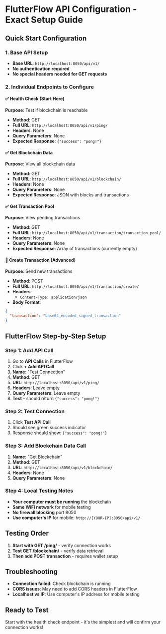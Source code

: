 # FlutterFlow API Configuration - Exact Setup Guide

## Quick Start Configuration

### 1. Base API Setup
- **Base URL**: `http://localhost:8050/api/v1/`
- **No authentication required**
- **No special headers needed for GET requests**

### 2. Individual Endpoints to Configure

#### ✅ Health Check (Start Here)
**Purpose**: Test if blockchain is reachable
- **Method**: GET
- **Full URL**: `http://localhost:8050/api/v1/ping/`
- **Headers**: None
- **Query Parameters**: None
- **Expected Response**: `{"success": "pong!"}`

#### ✅ Get Blockchain Data
**Purpose**: View all blockchain data
- **Method**: GET
- **Full URL**: `http://localhost:8050/api/v1/blockchain/`
- **Headers**: None
- **Query Parameters**: None
- **Expected Response**: JSON with blocks and transactions

#### ✅ Get Transaction Pool
**Purpose**: View pending transactions
- **Method**: GET
- **Full URL**: `http://localhost:8050/api/v1/transaction/transaction_pool/`
- **Headers**: None
- **Query Parameters**: None
- **Expected Response**: Array of transactions (currently empty)

#### 🔄 Create Transaction (Advanced)
**Purpose**: Send new transactions
- **Method**: POST
- **Full URL**: `http://localhost:8050/api/v1/transaction/create/`
- **Headers**: 
  - `Content-Type: application/json`
- **Body Format**:
```json
{
  "transaction": "base64_encoded_signed_transaction"
}
```

## FlutterFlow Step-by-Step Setup

### Step 1: Add API Call
1. Go to **API Calls** in FlutterFlow
2. Click **+ Add API Call**
3. **Name**: "Test Connection"
4. **Method**: GET
5. **URL**: `http://localhost:8050/api/v1/ping/`
6. **Headers**: Leave empty
7. **Query Parameters**: Leave empty
8. **Test** - should return `{"success": "pong!"}`

### Step 2: Test Connection
1. Click **Test API Call**
2. Should see green success indicator
3. Response should show: `{"success": "pong!"}`

### Step 3: Add Blockchain Data Call
1. **Name**: "Get Blockchain"
2. **Method**: GET
3. **URL**: `http://localhost:8050/api/v1/blockchain/`
4. **Headers**: None
5. **Query Parameters**: None

### Step 4: Local Testing Notes
- **Your computer must be running** the blockchain
- **Same WiFi network** for mobile testing
- **No firewall blocking** port 8050
- **Use computer's IP** for mobile: `http://[YOUR-IP]:8050/api/v1/`

## Testing Order
1. **Start with GET /ping/** - verify connection works
2. **Test GET /blockchain/** - verify data retrieval
3. **Then add POST transaction** - requires wallet setup

## Troubleshooting
- **Connection failed**: Check blockchain is running
- **CORS issues**: May need to add CORS headers in FlutterFlow
- **Localhost vs IP**: Use computer's IP address for mobile testing

## Ready to Test
Start with the health check endpoint - it's the simplest and will confirm your connection works!
